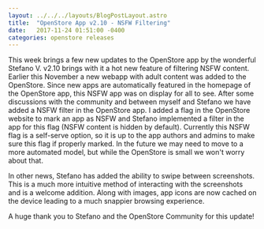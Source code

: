 ```yaml
---
layout: ../../../layouts/BlogPostLayout.astro
title:  "OpenStore App v2.10 - NSFW Filtering"
date:   2017-11-24 01:51:00 -0400
categories: openstore releases
---
```


This week brings a few new updates to the OpenStore app by the wonderful Stefano V.
v2.10 brings with it a hot new feature of filtering NSFW content. Earlier this
November a new webapp with adult content was added to the OpenStore. Since new
apps are automatically featured in the homepage of the OpenStore app, this NSFW
app was on display for all to see. After some discussions with the community
and between myself and Stefano we have added a NSFW filter in the OpenStore app.
I added a flag in the OpenStore website to mark an app as NSFW and Stefano
implemented a filter in the app for this flag (NSFW content is hidden by default).
Currently this NSFW flag is a self-serve option, so it is up to the app authors
and admins to make sure this flag if properly marked. In the future we may need
to move to a more automated model, but while the OpenStore is small we won't
worry about that.

In other news, Stefano has added the ability to swipe between screenshots. This
is a much more intuitive method of interacting with the screenshots and is a
welcome addition. Along with images, app icons are now cached on the device
leading to a much snappier browsing experience.

A huge thank you to Stefano and the OpenStore Community for this update!
